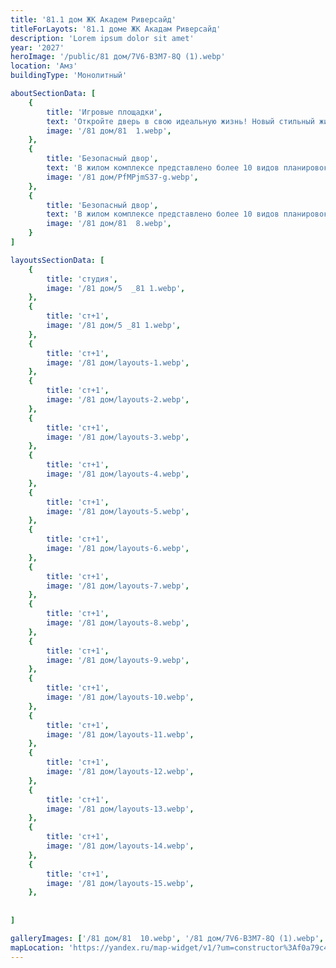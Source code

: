 ```yaml
---
title: '81.1 дом ЖК Академ Риверсайд'
titleForLayots: '81.1 доме ЖК Акадам Риверсайд'
description: 'Lorem ipsum dolor sit amet'
year: '2027'
heroImage: '/public/81 дом/7V6-B3M7-8Q (1).webp'
location: 'Амз'
buildingType: 'Монолитный'

aboutSectionData: [
    {
        title: 'Игровые площадки',
        text: 'Откройте дверь в свою идеальную жизнь! Новый стильный жилой комплекс — ваш личный рай! Комфорт, уют, и безграничные возможности ждут вас здесь! Наши улицы — путь к счастью, наши дворы — оазис умиротворения! Инфраструктура, которая удовлетворит все ваши потребности! Выберите комфортное место проживания, выберите наш жилой комплекс!»',
        image: '/81 дом/81  1.webp',
    },
    {
        title: 'Безопасный двор',
        text: 'В жилом комплексе представлено более 10 видов планировок, некоторые из них, предусматривают большие панорамные окна.',
        image: '/81 дом/PfMPjmS37-g.webp',
    },
    {
        title: 'Безопасный двор',
        text: 'В жилом комплексе представлено более 10 видов планировок, некоторые из них, предусматривают большие панорамные окна.',
        image: '/81 дом/81  8.webp',
    }
]

layoutsSectionData: [
    {
        title: 'студия',
        image: '/81 дом/5  _81 1.webp',
    },
    {
        title: 'ст+1',
        image: '/81 дом/5 _81 1.webp',
    },
    {
        title: 'ст+1',
        image: '/81 дом/layouts-1.webp',
    },
    {
        title: 'ст+1',
        image: '/81 дом/layouts-2.webp',
    },
    {
        title: 'ст+1',
        image: '/81 дом/layouts-3.webp',
    },
    {
        title: 'ст+1',
        image: '/81 дом/layouts-4.webp',
    },
    {
        title: 'ст+1',
        image: '/81 дом/layouts-5.webp',
    },
    {
        title: 'ст+1',
        image: '/81 дом/layouts-6.webp',
    },
    {
        title: 'ст+1',
        image: '/81 дом/layouts-7.webp',
    },
    {
        title: 'ст+1',
        image: '/81 дом/layouts-8.webp',
    },
    {
        title: 'ст+1',
        image: '/81 дом/layouts-9.webp',
    },
    {
        title: 'ст+1',
        image: '/81 дом/layouts-10.webp',
    },
    {
        title: 'ст+1',
        image: '/81 дом/layouts-11.webp',
    },
    {
        title: 'ст+1',
        image: '/81 дом/layouts-12.webp',
    },
    {
        title: 'ст+1',
        image: '/81 дом/layouts-13.webp',
    },
    {
        title: 'ст+1',
        image: '/81 дом/layouts-14.webp',
    },
    {
        title: 'ст+1',
        image: '/81 дом/layouts-15.webp',
    },
    
    
]

galleryImages: ['/81 дом/81  10.webp', '/81 дом/7V6-B3M7-8Q (1).webp', '/81 дом/81  1.webp', '/81 дом/81  8.webp', '/81 дом/PfMPjmS37-g.webp']
mapLocation: 'https://yandex.ru/map-widget/v1/?um=constructor%3Af0a79c4f9a4ad16a274b42415a928d35ab83bf34f18c5cd579ecde35225f3cd2&amp;source=constructor'
---
```

